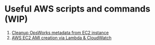 # Useful AWS scripts and commands (WIP)

1. [Cleanup OpsWorks metadata from EC2 instance](https://github.com/gaurav-kamboj/aws/blob/master/opsworks-cleanup.sh)
2. [AWS EC2 AMI creation via Lambda & CloudWatch](https://github.com/gaurav-kamboj/aws/tree/master/lambda-create-ami)
